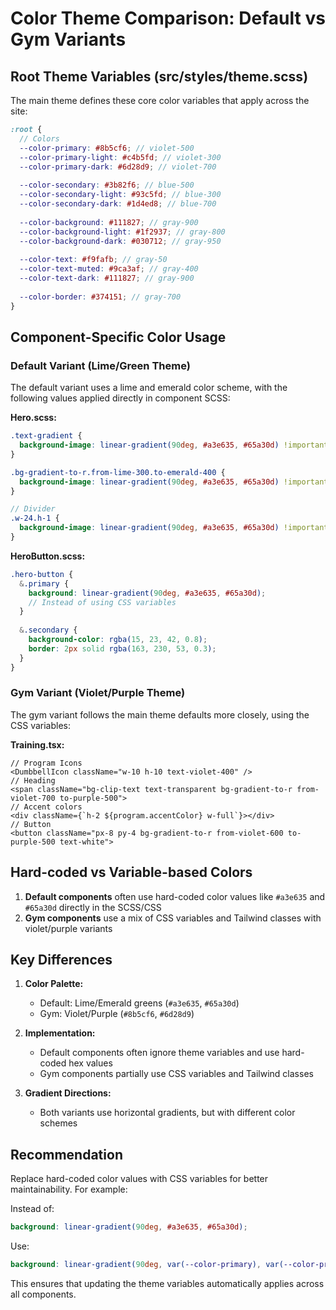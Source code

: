 # Color Theme Comparison: Default vs Gym Variants

## Root Theme Variables (src/styles/theme.scss)

The main theme defines these core color variables that apply across the site:

```scss
:root {
  // Colors
  --color-primary: #8b5cf6; // violet-500
  --color-primary-light: #c4b5fd; // violet-300
  --color-primary-dark: #6d28d9; // violet-700
  
  --color-secondary: #3b82f6; // blue-500
  --color-secondary-light: #93c5fd; // blue-300
  --color-secondary-dark: #1d4ed8; // blue-700
  
  --color-background: #111827; // gray-900
  --color-background-light: #1f2937; // gray-800
  --color-background-dark: #030712; // gray-950
  
  --color-text: #f9fafb; // gray-50
  --color-text-muted: #9ca3af; // gray-400
  --color-text-dark: #111827; // gray-900
  
  --color-border: #374151; // gray-700
}
```

## Component-Specific Color Usage

### Default Variant (Lime/Green Theme)

The default variant uses a lime and emerald color scheme, with the following values applied directly in component SCSS:

**Hero.scss:**
```scss
.text-gradient {
  background-image: linear-gradient(90deg, #a3e635, #65a30d) !important; // Brighter lime green gradient
}

.bg-gradient-to-r.from-lime-300.to-emerald-400 {
  background-image: linear-gradient(90deg, #a3e635, #65a30d) !important;
}

// Divider
.w-24.h-1 {
  background-image: linear-gradient(90deg, #a3e635, #65a30d) !important;
}
```

**HeroButton.scss:**
```scss
.hero-button {
  &.primary {
    background: linear-gradient(90deg, #a3e635, #65a30d);
    // Instead of using CSS variables
  }
  
  &.secondary {
    background-color: rgba(15, 23, 42, 0.8);
    border: 2px solid rgba(163, 230, 53, 0.3);
  }
}
```

### Gym Variant (Violet/Purple Theme)

The gym variant follows the main theme defaults more closely, using the CSS variables:

**Training.tsx:**
```tsx
// Program Icons
<DumbbellIcon className="w-10 h-10 text-violet-400" />
// Heading
<span className="bg-clip-text text-transparent bg-gradient-to-r from-violet-700 to-purple-500">
// Accent colors
<div className={`h-2 ${program.accentColor} w-full`}></div>
// Button
<button className="px-8 py-4 bg-gradient-to-r from-violet-600 to-purple-500 text-white">
```

## Hard-coded vs Variable-based Colors

1. **Default components** often use hard-coded color values like `#a3e635` and `#65a30d` directly in the SCSS/CSS
2. **Gym components** use a mix of CSS variables and Tailwind classes with violet/purple variants

## Key Differences

1. **Color Palette:**
   - Default: Lime/Emerald greens (`#a3e635`, `#65a30d`)
   - Gym: Violet/Purple (`#8b5cf6`, `#6d28d9`)

2. **Implementation:**
   - Default components often ignore theme variables and use hard-coded hex values
   - Gym components partially use CSS variables and Tailwind classes

3. **Gradient Directions:**
   - Both variants use horizontal gradients, but with different color schemes

## Recommendation

Replace hard-coded color values with CSS variables for better maintainability. For example:

Instead of:
```scss
background: linear-gradient(90deg, #a3e635, #65a30d);
```

Use:
```scss
background: linear-gradient(90deg, var(--color-primary), var(--color-primary-dark));
```

This ensures that updating the theme variables automatically applies across all components. 